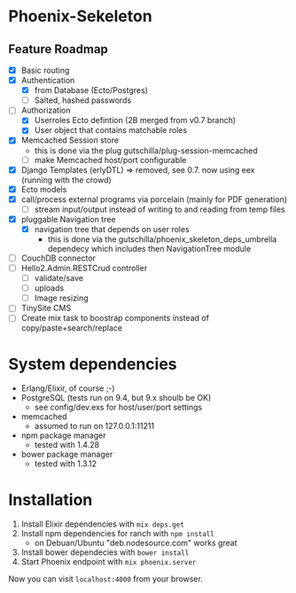 # Phoenix-Sekeleton

## Feature Roadmap
- [x] Basic routing
- [x] Authentication
    - [x] from Database (Ecto/Postgres)
    - [ ] Salted, hashed passwords
- [ ] Authorization
    - [x] Userroles Ecto defintion (2B merged from v0.7 branch)
    - [x] User object that contains matchable roles
- [x] Memcached Session store
    - this is done via the plug gutschilla/plug-session-memcached
    - [ ] make Memcached host/port configurable
- [x] Django Templates (erlyDTL) => removed, see 0.7. now using eex (running with the crowd)
- [x] Ecto models
- [x] call/process external programs via porcelain (mainly for PDF generation)
    - [ ] stream input/output instead of writing to and reading from temp files
- [x] pluggable Navigation tree
    - [x] navigation tree that depends on user roles
        - this is done via the gutschilla/phoenix_skeleton_deps_umbrella dependecy which includes then NavigationTree module
- [ ] CouchDB connector
- [ ] Hello2.Admin.RESTCrud controller
    - [ ] validate/save
    - [ ] uploads
    - [ ] Image resizing
- [ ] TinySite CMS
- [ ] Create mix task to boostrap components instead of copy/paste+search/replace

# System dependencies

- Erlang/Elixir, of course ;-)
- PostgreSQL (tests run on 9.4, but 9.x shoulb be OK)
    - see config/dev.exs for host/user/port settings
- memcached
    - assumed to run on 127.0.0.1:11211
- npm package manager
    - tested with 1.4.28
- bower package manager
    - tested with 1.3.12

# Installation

1. Install Elixir dependencies with `mix deps.get`
2. Install npm dependencies for ranch with `npm install`
    - on Debuan/Ubuntu "deb.nodesource.com" works great
3. Install bower dependecies with `bower install`
2. Start Phoenix endpoint with `mix phoenix.server`


Now you can visit `localhost:4000` from your browser.
